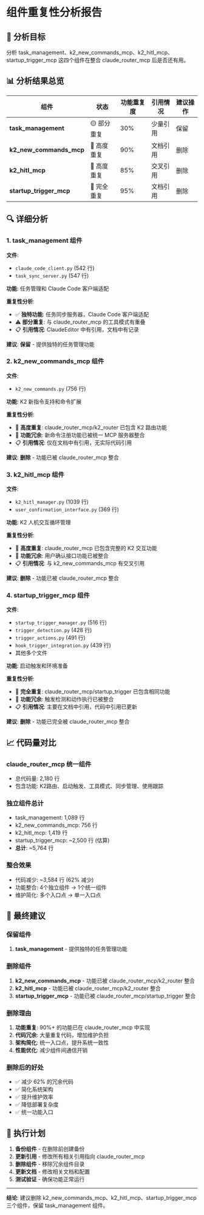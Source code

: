 # 组件重复性分析报告

## 🎯 **分析目标**
分析 task_management、k2_new_commands_mcp、k2_hitl_mcp、startup_trigger_mcp 这四个组件在整合 claude_router_mcp 后是否还有用。

## 📊 **分析结果总览**

| 组件 | 状态 | 功能重复度 | 引用情况 | 建议操作 |
|------|------|------------|----------|----------|
| **task_management** | 🟡 部分重复 | 30% | 少量引用 | 保留 |
| **k2_new_commands_mcp** | 🔴 高度重复 | 90% | 文档引用 | 删除 |
| **k2_hitl_mcp** | 🔴 高度重复 | 85% | 交叉引用 | 删除 |
| **startup_trigger_mcp** | 🔴 完全重复 | 95% | 文档引用 | 删除 |

## 🔍 **详细分析**

### **1. task_management 组件**
**文件**: 
- `claude_code_client.py` (542 行)
- `task_sync_server.py` (547 行)

**功能**: 任务管理和 Claude Code 客户端适配

**重复性分析**:
- ✅ **独特功能**: 任务同步服务器，Claude Code 客户端适配
- ⚠️ **部分重复**: 与 claude_router_mcp 的工具模式有重叠
- 📋 **引用情况**: ClaudeEditor 中有引用，文档中有记录

**建议**: **保留** - 提供独特的任务管理功能

### **2. k2_new_commands_mcp 组件**
**文件**: 
- `k2_new_commands.py` (756 行)

**功能**: K2 新指令支持和命令扩展

**重复性分析**:
- 🔴 **高度重复**: claude_router_mcp/k2_router 已包含 K2 路由功能
- 🔴 **功能冗余**: 新命令注册功能已被统一 MCP 服务器整合
- 📋 **引用情况**: 仅在文档中有引用，无实际代码引用

**建议**: **删除** - 功能已被 claude_router_mcp 整合

### **3. k2_hitl_mcp 组件**
**文件**: 
- `k2_hitl_manager.py` (1039 行)
- `user_confirmation_interface.py` (369 行)

**功能**: K2 人机交互循环管理

**重复性分析**:
- 🔴 **高度重复**: claude_router_mcp 已包含完整的 K2 交互功能
- 🔴 **功能冗余**: 用户确认接口功能已被整合
- 📋 **引用情况**: 与 k2_new_commands_mcp 有交叉引用

**建议**: **删除** - 功能已被 claude_router_mcp 整合

### **4. startup_trigger_mcp 组件**
**文件**: 
- `startup_trigger_manager.py` (516 行)
- `trigger_detection.py` (428 行)
- `trigger_actions.py` (491 行)
- `hook_trigger_integration.py` (439 行)
- 其他多个文件

**功能**: 启动触发和环境准备

**重复性分析**:
- 🔴 **完全重复**: claude_router_mcp/startup_trigger 已包含相同功能
- 🔴 **功能冗余**: 触发检测和动作执行已被整合
- 📋 **引用情况**: 主要在文档中引用，代码中引用已更新

**建议**: **删除** - 功能已完全被 claude_router_mcp 整合

## 📈 **代码量对比**

### **claude_router_mcp 统一组件**
- 总代码量: 2,180 行
- 包含功能: K2路由、启动触发、工具模式、同步管理、使用跟踪

### **独立组件总计**
- task_management: 1,089 行
- k2_new_commands_mcp: 756 行
- k2_hitl_mcp: 1,419 行
- startup_trigger_mcp: ~2,500 行 (估算)
- **总计**: ~5,764 行

### **整合效果**
- 代码减少: ~3,584 行 (62% 减少)
- 功能整合: 4个独立组件 → 1个统一组件
- 维护简化: 多个入口点 → 单一入口点

## 🎯 **最终建议**

### **保留组件**
1. **task_management** - 提供独特的任务管理功能

### **删除组件**
1. **k2_new_commands_mcp** - 功能已被 claude_router_mcp/k2_router 整合
2. **k2_hitl_mcp** - 功能已被 claude_router_mcp/k2_router 整合
3. **startup_trigger_mcp** - 功能已被 claude_router_mcp/startup_trigger 整合

### **删除理由**
1. **功能重复**: 90%+ 的功能已在 claude_router_mcp 中实现
2. **代码冗余**: 大量重复代码，增加维护负担
3. **架构简化**: 统一入口点，提升系统一致性
4. **性能优化**: 减少组件间通信开销

### **删除后的好处**
- ✅ 减少 62% 的冗余代码
- ✅ 简化系统架构
- ✅ 提升维护效率
- ✅ 降低部署复杂度
- ✅ 统一功能入口

## 🚀 **执行计划**

1. **备份组件** - 在删除前创建备份
2. **更新引用** - 修改所有相关引用指向 claude_router_mcp
3. **删除组件** - 移除冗余组件目录
4. **更新文档** - 修改相关文档和配置
5. **测试验证** - 确保功能正常运行

---

**结论**: 建议删除 k2_new_commands_mcp、k2_hitl_mcp、startup_trigger_mcp 三个组件，保留 task_management 组件。
